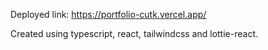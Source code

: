 Deployed link: https://portfolio-cutk.vercel.app/

Created using typescript, react, tailwindcss and lottie-react.
